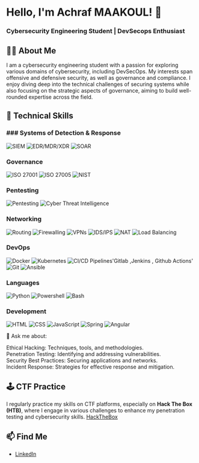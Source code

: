 # Hello, I'm Achraf MAAKOUL! 👋
### Cybersecurity Engineering Student | DevSecops Enthusiast

## 🧑‍💻 About Me
I am a cybersecurity engineering student with a passion for exploring various domains of cybersecurity, including DevSecOps. My interests span offensive and defensive security, as well as governance and compliance. I enjoy diving deep into the technical challenges of securing systems while also focusing on the strategic aspects of governance, aiming to build well-rounded expertise across the field.


## 🔧 Technical Skills
### ### Systems of Detection & Response

![SIEM](https://img.shields.io/badge/-SIEM-000000?style=flat-square&logo=logstash&logoColor=white) 
![EDR/MDR/XDR](https://img.shields.io/badge/-EDR/MDR/XDR-FF3D00?style=flat-square&logo=firefox&logoColor=white) 
![SOAR](https://img.shields.io/badge/-SOAR-005EB8?style=flat-square&logo=security&logoColor=white)

### Governance
![ISO 27001](https://img.shields.io/badge/-ISO%2027001-0072B5?style=flat-square&logo=iso&logoColor=white)
![ISO 27005](https://img.shields.io/badge/-ISO%2027005-0072B5?style=flat-square&logo=iso&logoColor=white)
![NIST](https://img.shields.io/badge/-NIST-0072B5?style=flat-square&logo=iso&logoColor=white)



### Pentesting
![Pentesting](https://img.shields.io/badge/-Pentesting-FF0000?style=flat-square&logo=security&logoColor=white)
![Cyber Threat Intelligence](https://img.shields.io/badge/-Cyber%20Threat%20Intelligence-000000?style=flat-square&logo=security&logoColor=white)

### Networking
![Routing](https://img.shields.io/badge/-Routing-0072B5?style=flat-square&logo=networking&logoColor=white)
![Firewalling](https://img.shields.io/badge/-Firewalling-FF5722?style=flat-square&logo=security&logoColor=white)
![VPNs](https://img.shields.io/badge/-VPNs-00BFFF?style=flat-square&logo=openvpn&logoColor=white)
![IDS/IPS](https://img.shields.io/badge/-IDS/IPS-FF9800?style=flat-square&logo=security&logoColor=white)
![NAT](https://img.shields.io/badge/-NAT-4CAF50?style=flat-square&logo=networking&logoColor=white)
![Load Balancing](https://img.shields.io/badge/-Load%20Balancing-FF4081?style=flat-square&logo=networking&logoColor=white)

### DevOps
![Docker](https://img.shields.io/badge/-Docker-2496ED?style=flat-square&logo=docker&logoColor=white)
![Kubernetes](https://img.shields.io/badge/-Kubernetes-326CE5?style=flat-square&logo=kubernetes&logoColor=white)
![CI/CD Pipelines'Gitlab ,Jenkins , Github Actions'](https://img.shields.io/badge/-CI/CD%20Pipelines-326CE5?style=flat-square&logo=kubernetes&logoColor=white)
![Git](https://img.shields.io/badge/-Git-F05032?style=flat-square&logo=git&logoColor=white)
![Ansible](https://img.shields.io/badge/-Ansible-0033CC?style=flat-square&logo=ansible&logoColor=white)

### Languages
![Python](https://img.shields.io/badge/-Python-3776AB?style=flat-square&logo=python&logoColor=white) 
![Powershell](https://img.shields.io/badge/-Powershell-F7DF1E?style=flat-square&logo=javascript&logoColor=black) 
![Bash](https://img.shields.io/badge/-Bash-4EAA25?style=flat-square&logo=gnu-bash&logoColor=white)

### Development
![HTML](https://img.shields.io/badge/-HTML-E34F26?style=flat-square&logo=html5&logoColor=white)
![CSS](https://img.shields.io/badge/-CSS-1572B6?style=flat-square&logo=css3&logoColor=white)
![JavaScript](https://img.shields.io/badge/-JavaScript-F7DF1E?style=flat-square&logo=javascript&logoColor=black) 
![Spring](https://img.shields.io/badge/-Spring-6DB33F?style=flat-square&logo=spring&logoColor=white)
![Angular](https://img.shields.io/badge/-Angular-DD0031?style=flat-square&logo=angular&logoColor=white)  



💬 Ask me about:  

Ethical Hacking: Techniques, tools, and methodologies.  
Penetration Testing: Identifying and addressing vulnerabilities.  
Security Best Practices: Securing applications and networks.  
Incident Response: Strategies for effective response and mitigation.  

## 🕹️ CTF Practice
I regularly practice my skills on CTF platforms, especially on **Hack The Box (HTB)**, where I engage in various challenges to enhance my penetration testing and cybersecurity skills.
[HackTheBox](https://app.hackthebox.com/profile/1771617)

## 📫 Find Me
- [LinkedIn](https://www.linkedin.com/in/achraf-maakoul-912824253/)


